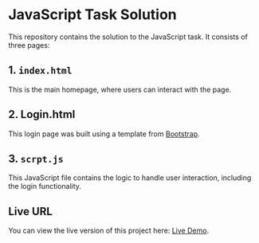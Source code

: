 # JavaScript Task Solution    
  
This repository contains the solution to the JavaScript task. It consists of three pages:    
  
## 1. `index.html`    
This is the main homepage, where users can interact with the page.    
  
## 2. Login.html    
This login page was built using a template from [Bootstrap](https://getbootstrap.com/).    
    
## 3. `scrpt.js`    
This JavaScript file contains the logic to handle user interaction, including the login functionality.    
    
## Live URL    
You can view the live version of this project here: [Live Demo](https://aseel-alnaami.github.io/jsTask/).    

